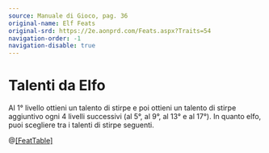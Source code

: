 ```yaml
---
source: Manuale di Gioco, pag. 36
original-name: Elf Feats
original-srd: https://2e.aonprd.com/Feats.aspx?Traits=54
navigation-order: -1
navigation-disable: true
---
```


# Talenti da Elfo

Al 1° livello ottieni un talento di stirpe e poi ottieni un talento di stirpe
aggiuntivo ogni 4 livelli successivi (al 5°, al 9°, al 13° e al 17°). In quanto
elfo, puoi scegliere tra i talenti di stirpe seguenti.

@[[FeatTable]](/stirpi/elfo/talenti)
